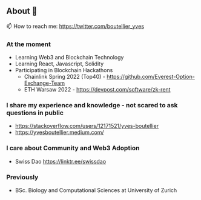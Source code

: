 ## About 👋

📫 How to reach me: https://twitter.com/boutellier_yves

### At the moment
- Learning Web3 and Blockchain Technology
- Learning React, Javascript, Solidity
- Participating in Blockchain Hackathons
  - Chainlink Spring 2022 (Top40) - https://github.com/Everest-Option-Exchange-Team
  - ETH Warsaw 2022 - https://devpost.com/software/zk-rent

### I share my experience and knowledge - not scared to ask questions in public
  - https://stackoverflow.com/users/12171521/yves-boutellier
  - https://yvesboutellier.medium.com/

### I care about Community and Web3 Adoption
  - Swiss Dao https://linktr.ee/swissdao

### Previously
- BSc. Biology and Computational Sciences at University of Zurich

<!--
**yvesbou/yvesbou** is a ✨ _special_ ✨ repository because its `README.md` (this file) appears on your GitHub profile.

Here are some ideas to get you started:

- 🔭 I’m currently working on ...
- 🌱 I’m currently learning ...
- 👯 I’m looking to collaborate on ...
- 🤔 I’m looking for help with ...
- 💬 Ask me about ...
- 📫 How to reach me: ...
- 😄 Pronouns: ...
- ⚡ Fun fact: ...
-->
